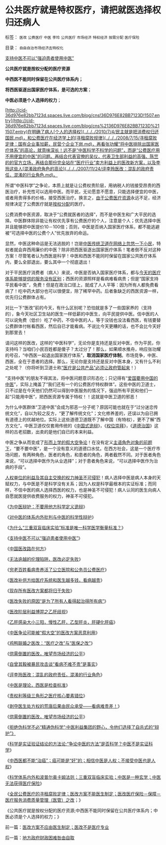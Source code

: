 # 公共医疗就是特权医疗，请把就医选择权归还病人

标签： `医改` `公费医疗` `中医` `李玲` `公共医疗` `市场经济` `特权经济` `按需分配` `医疗保险` 

目录： `自由自治市场经济去特权化`

[支持中医不可以“强迫患者使用中医”](http://pubworkss.blogspot.com/2009/03/blog-post_5497.html)

**公共医疗就是按权分配的医疗资源**

**中西医不能同时保留在公共医疗体系内；**

**将西医驱逐出国家医疗体系，是可选的方案**；

**中医必须是个人选择的权力**；

[http://cid-36d976e82bb7123d.spaces.live.com/blog/cns!36D976E82BB7123D!1507.entry](http://cid-36d976e82bb7123d.spaces.live.com/blog/cns%2136D976E82BB7123D%211507.entry)在明确了病人[个人的选择权](../../../2010/7/4/民主就是把消费权归还国民.md)，和公费医疗在经济学上的[寻租腐败规律](../../../2008/7/15/寻租腐败定律：国有企业事加薪，民营个企业下岗.md)，再看张功耀“将中医排除出国家医疗体系”的高论，就意味深长！远不是“中医科学不科学的问题”，而是“公费医疗用不用便宜的中医”的问题。再结合代表官僚的吴仪，代表卫生部利益的高强、陈竺的的官方立场，再结合那份完全站在“医疗行业”卖方利益上的医改新方案，以及李玲这些人[混淆政府角色的高论](../../../2007/11/24/评李玲医改：混乱的政府责任，混淆的行业角色.md)。

所谓“中医科学”之争论，本质上就是让公费权贵阶层，用纳税人的钱接受昂贵的西医治疗，补充性可以选用中医。而平民，无论愿意不愿意，只能选择便宜的中医，或者用贵得多的价格，接受西医治疗。换言之，[由于公费医疗资源](../../../2009/8/20/特权消费和艰苦民生.md)永远不足，经济规律决定了公费医疗就是[按权分配](../../../2010/7/4/生产“总值”必须经交换才成为价值.md)的医疗。

公费消费中医资源，取决于“公费就医者的选择”，而不是中医生和广大平民的选择。中医群体除非能让有权优先享有公费医疗的个人，注意是个人；优先选择中医并且能够把中医提价10－100倍；否则，中医是否纳入国家医疗体系，都不能逃避被“可选择中医的公费个人”优先放弃的命运。

显然，中医这种命运是无法逃脱的！岂是[中医传统卫道在网络上忽悠一下小民](../../../2009/10/21/人，鬼.md)，特权者就会弃西用廉价的中医？除非把西医驱逐出国家医疗体系！笔者倒不反对这种方案！尽管笔者认为西医是科学！中医和西医不能同时保留在国家公共医疗体系内，要么全部退出，要么其中一个彻底退出！

对于平民医疗消费者（病人）来说，中医是否纳入国家医疗体系，都与[今天的医疗体系能够提供的服务没有区别](../../../2009/1/27/荒唐的医疗公共产品说：“医疗之改”与“医保之改”.md)；西医的资源照样是看病难看病贵；但是“国家支持平民看中医”，免费！但是在政治口径上，就成了人人平等：因为所有人都免费看病了！吃中药大部分也可以很便宜，除了稀罕中药。后者象缺乏的西医资源一样，优先归公费群体占有。



对比一下“医改”前的今天，有什么区别呢？恐怕就是多了一些国家养的（支持的），象今天社区卫生站的医生一样低薪的中医生，向平民提供中医。信中医的人可以说免费（低价）吃了中药，不信中医的人，等于没钱也没法看西医，有钱要替公费群体付帐看西医，然后自已才能看病。不说比今天更糟的话，也不会比今天好到那里去！

请问这样的医改，这样的“中医科学”，无论你是支持还是反对中医，作为平民，你支持吗？当咱们小民百姓都是傻子？太过分了！那么，如果顺水推舟，响应张功耀的号召，“中西医一起退出国家医疗体系”，**取消国家医疗体制**。市场竞争，中医、西医，全在于患者的选择。那么，无论你是支持还是反对中医本身，又有什么不利之处呢？（你将听到卫道士称[“医疗是公共产品”必须让政府管起来](http://blog.sina.com.cn/s/blog_5563a64d0100gfpk.html)！）

“支持中医”的朋友不得其法，将中医问题意识形态化；只记得有“[爱国要用中国的中医](../../../2010/7/10/中国传统愤青崇拜德国纳粹.md)”，实际上掩盖了“我们还有一个的公费医疗特权群体”。这些中医的卫道士，只不过是在今天他们仍然可以得到中医服务的情况下，强迫所有平民和他们一起“只能用中医”，把西医资源专属于特权！！这就是中医卫道的邪恶！

为什么中医群体“卫道中医”会成为邪恶一分子呢？原因可能也就在于“过分迷恋传统文化”，自以为较之反方，“更了解传统文化”；文化修养差的，还误以为自已拥有道德上的优越地位。实际上这些道德卫道既不了解中国（有特权），更不了解“西方文化”。中医卫道仅仅套用传统的《[中国式诡辩](../../../2008/8/31/“大学无书”，远离中国式诡辩！.md)》，《[权位崇拜](../../../2009/3/25/中国式诡辩：疑证从有，君权裁决.md)》，《[道德治国](../../../2008/7/30/道德治国，走在内战消亡的路上.md)》这样的古老招数，出卖的是他们自已的本来利益。

中医之争从而变成了[形而上学的假大空争论](../../../2010/1/17/春秋笔法“为了大众的利益”.md)！在没有定义[主语角色对象的前题下](../../../2009/5/22/“实”未必为实证，认识对象角色的主谓宾.md)，“要不要中医”，是一个没有意义的道德口水仗。在西方社会，这是一个医疗市场问题，有两种角色，医者的角色，和患者的角色，两者截然不同。对于医者角色来说，“可以选择中医作为从业选择”；对于患者角色来说，“可以选择中医作为治病的手段”。

[人权单位的利益及其自主交换的权力神圣不可侵犯](../../../2009/10/17/人的利益包括所有排他的权益.md)！病人选择中医是病人本身的天赋权力，与中医是不是科学没有关系；因为人权是科学最根本的实证标准；而同样，不信中医的病人选择西医的权力，也是神圣不可侵犯！病人认同的医生向病人自愿就医提供收费服务的权力，神圣不可侵犯。



《[为中医辩护：不要用他方科学定义诡辩](http://pubworkss.blogspot.com/2009/03/blog-post_9150.html)》

《[对中医的体系内外批判与中医的科学性辩护](http://pubworkss.blogspot.com/2009/03/blog-post_5986.html)》

《[为什么“三重双盲临床实验”标准是唯一科学医学衡量标准？](http://pubworkss.blogspot.com/2009/04/blog-post_5808.html)》

《[支持中医不可以“强迫患者使用中医”](http://pubworkss.blogspot.com/2009/03/blog-post_5497.html)》

《[中国医改路在何方](../../../2007/9/8/市场化是中国医改的唯一出路;医改路在何方.md)》

《[无法逾越的伦理陷阱，医改必定失败](../../../2007/10/21/“生命无价”？难以逾越的医疗伦理陷阱.md)》

《[穷老百姓看病贵养活了公立医院和公务员公费医疗](../../../2008/1/1/穷老百姓看病贵养活了公立医院和公务员公费医疗.md)》

《[医改补供方给医疗系统和医生越多钱，看病越贵](../../../2008/2/29/医改国家包干越多老百姓看病越贵.md)》

《[现存所有医改方案都将归于失败](../../../2008/3/23/现存所有医改方案都将损害老百姓的利益，都将失败.md)》

《[医改失败的原因“是为了所有人看得起治得所有病”](../../../2008/3/29/医改谎言“所有人看得起治得所有病”.md)》

《[医改阶层利益博羿之乙肝歧视](../../../2008/4/21/医改阶层利益博羿之乙肝和乙肝歧视.md)》

《[乙肝感染大小三阳，慢性乙肝，乙型肝炎，肝硬化肝癌](../../../2008/5/14/乙肝感染大小三阳，慢性乙肝，乙型肝炎，肝硬化肝癌.md)》

《[中医争论可能被“假大空”的医改方案恶意利用](../../../2008/10/19/避免行政干预强行推销中医作为医疗保障.md)》

《[鸡鸭联婚之医改：“医疗之改”与“医保之改”](../../../2009/1/27/荒唐的医疗公共产品说：“医疗之改”与“医保之改”.md)》

《[供需倒置的医改，唯望市场经济的公平](../../../2009/1/31/供需倒置的医改，唯望市场经济的公平.md)》

《[自曾其毅被暴民攻击谈“看病不难不贵”是事实](../../../2008/2/24/自曾其毅被暴民攻击谈“看病不难不贵”是事实.md)》

《[评李玲医改：混乱的政府责任，混淆的行业角色](../../../2007/11/24/评李玲医改：混乱的政府责任，混淆的行业角色.md)》

《[中医是理论，西医是检查标准](../../../2009/1/31/供需倒置的医改，唯望市场经济的公平.md)》

《[责权利等级三角形之医疗核心要素错位](../../../2009/5/26/责权利等边三角形之医疗核心要素错位.md)》

《[剥夺医生处方权的荒唐后果由民众承受——看病难贵差！](../../../2009/5/30/剥夺医生处方权的荒唐后果由民众承受——看病难贵差！.md)》

《[供需倒置的医改，唯望市场经济的公平](../../../2009/1/31/供需倒置的医改，唯望市场经济的公平.md)》

《[拒绝伪科学不必“精通伪科学”;中医利益集团的野心，令他们选择了自杀式的“辩护”》](../../../2010/7/11/拒绝伪科学不必“精通伪科学”；中医关乎病人的选择权.md)

《[科学是实证验证结论的方法论;“争论中医的方法”是否科学？中医不是实证科学](../../../2010/7/11/中医不是实证科学.md)》

《[中西医都不能“治癌”；癌可能是“好”的；相信中医是人权；不接受中医也是人权](../../../2010/7/11/癌症未必是魔；中西医都不能“治癌”.md)》

《[科学体系内外和波普尔奥卡姆法则；三重双盲临床实验；中医是一种玄学；中医无法获得医疗保险](../../../2010/7/12/中医是玄学；双盲统计是医疗保险的依据.md)》

《[全民公费医疗的寻租腐败定律；医改方案不能医生制定；医改医疗保险－保障－医疗服务消费质量管理（医管）之改](../../../2010/7/12/医改方案不应由医生制定；医改不是医疗专业.md)；》

《公共医疗就是按权分配的医疗资源;中西医不能同时保留在公共医疗体系内；中医必须是个人选择的权力；》

前一篇：[医改方案不应由医生制定；医改不是医疗专业](../../../2010/7/12/医改方案不应由医生制定；医改不是医疗专业.md)

后一篇：[地方政府财政困难咎由自取](../../../2010/7/12/地方政府财政困难咎由自取.md)